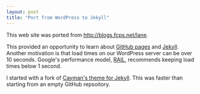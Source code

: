 ```yaml
---
layout: post
title: "Port from WordPress to Jekyll"
---
```


This web site was ported from <http://blogs.fcps.net/lane>.

This provided an opportunity to learn about [GitHub pages](https://pages.github.com/) and 
[Jekyll](https://jekyllrb.com/). 
Another motivation is that load times on our WordPress server can be over 10 seconds. 
Google's performance model, [RAIL](https://developers.google.com/web/fundamentals/performance/rail), 
recommends keeping load times below 1 second.

I started with a fork of [Cayman's theme
for Jekyll](https://github.com/pages-themes/cayman).
This was faster than starting from an empty GitHub repsoitory.
